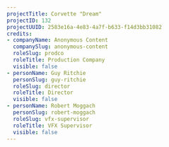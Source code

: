 ```yaml
---
projectTitle: Corvette "Dream"
projectID: 132
projectUUID: 2583e16a-4e83-4a7f-b633-f14d3bb31082
credits:
- companyName: Anonymous Content
  companySlug: anonymous-content
  roleSlug: prodco
  roleTitle: Production Company
  visible: false
- personName: Guy Ritchie
  personSlug: guy-ritchie
  roleSlug: director
  roleTitle: Director
  visible: false
- personName: Robert Moggach
  personSlug: robert-moggach
  roleSlug: vfx-supervisor
  roleTitle: VFX Supervisor
  visible: false
---
```

